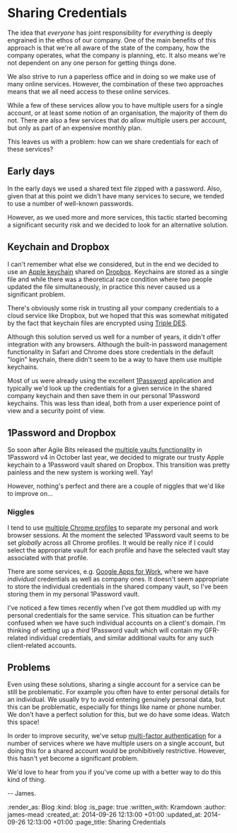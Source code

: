 Sharing Credentials
===================

The idea that _everyone_ has joint responsibility for _everything_ is deeply engrained in the ethos of our company. One of the main benefits of this approach is that we're all aware of the state of the company, how the company operates, what the company is planning, etc. It also means we're not dependent on any one person for getting things done.

We also strive to run a paperless office and in doing so we make use of many online services. However, the combination of these two approaches means that we all need access to these online services.

While a few of these services allow you to have multiple users for a single account, or at least some notion of an organisation, the majority of them do not. There are also a few services that do allow multiple users per account, but only as part of an expensive monthly plan.

This leaves us with a problem: how can we share credentials for each of these services?

## Early days

In the early days we used a shared text file zipped with a password. Also, given that at this point we didn't have many services to secure, we tended to use a number of well-known passwords.

However, as we used more and more services, this tactic started becoming a significant security risk and we decided to look for an alternative solution.

## Keychain and Dropbox

I can't remember what else we considered, but in the end we decided to use an [Apple keychain][] shared on [Dropbox][]. Keychains are stored as a single file and while there was a theoretical race condition where two people updated the file simultaneously, in practice this never caused us a significant problem.

There's obviously some risk in trusting all your company credentials to a cloud service like Dropbox, but we hoped that this was somewhat mitigated by the fact that keychain files are encrypted using [Triple DES][].

Although this solution served us well for a number of years, it didn't offer integration with any browsers. Although the built-in password management functionality in Safari and Chrome does store credentials in the default "login" keychain, there didn't seem to be a way to have them use multiple keychains.

Most of us were already using the excellent [1Password][] application and typically we'd look up the credentials for a given service in the shared company keychain and then save them in our personal 1Password keychains. This was less than ideal, both from a user experience point of view and a security point of view.

## 1Password and Dropbox

So soon after Agile Bits released the [multiple vaults functionality][] in 1Password v4 in October last year, we decided to migrate our trusty Apple keychain to a 1Password vault shared on Dropbox. This transition was pretty painless and the new system is working well. Yay!

However, nothing's perfect and there are a couple of niggles that we'd like to improve on...

### Niggles

I tend to use [multiple Chrome profiles][] to separate my personal and work browser sessions. At the moment the selected 1Password vault seems to be set _globally_ across all Chrome profiles. It would be really nice if I could select the appropriate vault for each profile and have the selected vault stay associated with that profile.

There are some services, e.g. [Google Apps for Work][], where we have _individual_ credentials as well as company ones. It doesn't seem appropriate to store the individual credentials in the shared company vault, so I've been storing them in my personal 1Password vault.

I've noticed a few times recently when I've got them muddled up with my personal credentials for the same service. This situation can be further confused when we have such individual accounts on a client's domain. I'm thinking of setting up a _third_ 1Password vault which will contain my GFR-related individual credentials, and similar additional vaults for any such client-related accounts.

## Problems

Even using these solutions, sharing a single account for a service can be still be problematic. For example you often have to enter personal details for an individual. We usually try to avoid entering genuinely personal data, but this can be problematic, especially for things like name or phone number. We don't have a perfect solution for this, but we do have some ideas. Watch this space!

In order to improve security, we've setup [multi-factor authentication][] for a number of services where we have multiple users on a single account, but doing this for a shared account would be prohibitively restrictive. However, this hasn't yet become a significant problem.

We'd love to hear from you if you've come up with a better way to do this kind of thing.

-- James.


[Apple keychain]: http://en.wikipedia.org/wiki/Keychain_(Apple)
[Dropbox]: https://www.dropbox.com/
[Triple DES]: http://en.wikipedia.org/wiki/Triple_DES
[1Password]: https://agilebits.com/onepassword
[multiple vaults functionality]: https://learn2.agilebits.com/1Password4/Mac/en/whats-new.html#multiple-vaults
[Google Apps for Work]: http://www.google.com/enterprise/apps/business/
[multiple Chrome profiles]: https://support.google.com/chrome/answer/2364824?hl=en-GB
[multi-factor authentication]: http://en.wikipedia.org/wiki/Multi-factor_authentication


:render_as: Blog
:kind: blog
:is_page: true
:written_with: Kramdown
:author: james-mead
:created_at: 2014-09-26 12:13:00 +01:00
:updated_at: 2014-09-26 12:13:00 +01:00
:page_title: Sharing Credentials
